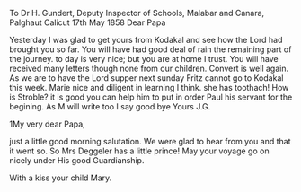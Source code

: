 To Dr H. Gundert, Deputy Inspector of Schools, Malabar and Canara, Palghaut 
 Calicut 17th May 1858
Dear Papa

Yesterday I was glad to get yours from Kodakal and see how the Lord had brought you so far. You will have had good deal of rain the remaining part of the journey. to day is very nice; but you are at home I trust. 
You will have received many letters though none from our children. 
Convert is well again. As we are to have the Lord supper next sunday Fritz cannot go to Kodakal this week. Marie nice and diligent in learning I think. she has toothach! How is Stroble? it is good you can help him to put in order Paul his servant for the begining. As M will write too I say good bye
 Yours J.G.



1My very dear Papa,

just a little good morning salutation. We were glad to hear from you and that it went so. So Mrs Deggeler has a little prince! May your voyage go on nicely under His good Guardianship.

 With a kiss
 your child Mary.

